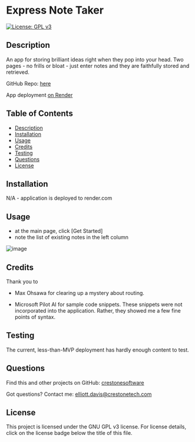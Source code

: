 # Express Note Taker
[![License: GPL v3](https://img.shields.io/badge/License-GPLv3-blue.svg)](https://www.gnu.org/licenses/gpl-3.0)
## <a name="Description"></a>Description
An app for storing brilliant ideas right when they pop into your head. Two pages - no frills or bloat - just enter notes and they are faithfully stored and retrieved.

GitHub Repo: [here](https://github.com/crestonesoftware/express-note-taker)

App deployment [on Render](https://express-note-taker-5iab.onrender.com)

## <a name="Table of Contents"></a>Table of Contents
- [Description](#Description)
- [Installation](#Installation)
- [Usage](#Usage)
- [Credits](#Credits)
- [Testing](#Testing)
- [Questions](#Questions)
- [License](#License)

## <a name="Installation"></a>Installation
N/A - application is deployed to render.com
## <a name="Usage"></a>Usage
- at the main page, click [Get Started]
- note the list of existing notes in the left column

![image](https://github.com/crestonesoftware/express-note-taker/assets/13701417/636dbe7b-0156-42e5-bfe8-dccb3cbb0c0c)

## <a name="Credits"></a>Credits
Thank you to 
      
- Max Ohsawa for clearing up a mystery about routing.
      
- Microsoft Pilot AI for sample code snippets. These snippets were not incorporated into the application. Rather, they showed me a few fine points of syntax.
## <a name="Testing"></a>Testing
The current, less-than-MVP deployment has hardly enough content to test.
## <a name="Questions"></a>Questions
Find this and other projects on GitHub: <a href="https://github.com/crestonesoftware">crestonesoftware</a>

Got questions? Contact me: <a href="mailto:elliott.davis@crestonetech.com">elliott.davis@crestonetech.com</a>
## <a name="License"></a>License
This project is licensed under the GNU GPL v3 license. For license details, click on the license badge below the title of this file.
